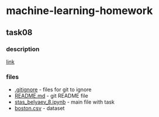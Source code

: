 # machine-learning-homework

## task08

### description

[link](http://mit.spbau.ru/sewiki/images/c/c0/ML17-Homework8.pdf)

### files

* [.gitignore](.gitignore) - files for git to ignore
* [README.md](README.md) - git README file
* [stas_belyaev_8.ipynb](stas_belyaev_8.ipynb) - main file with task
* [boston.csv](boston.csv) - dataset